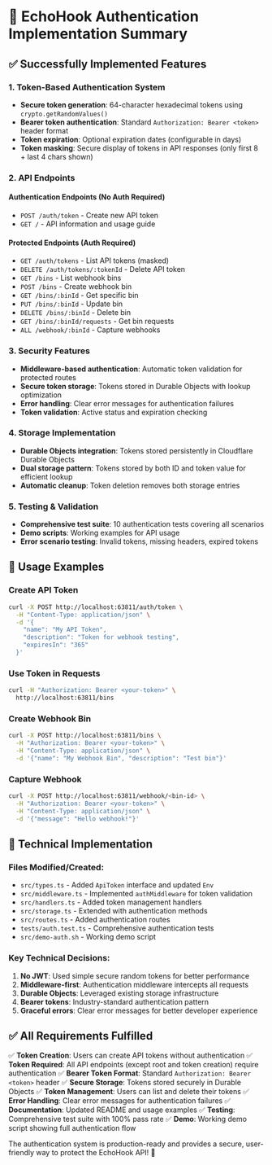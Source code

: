 # 🔐 EchoHook Authentication Implementation Summary

## ✅ Successfully Implemented Features

### 1. **Token-Based Authentication System**

- **Secure token generation**: 64-character hexadecimal tokens using `crypto.getRandomValues()`
- **Bearer token authentication**: Standard `Authorization: Bearer <token>` header format
- **Token expiration**: Optional expiration dates (configurable in days)
- **Token masking**: Secure display of tokens in API responses (only first 8 + last 4 chars shown)

### 2. **API Endpoints**

#### Authentication Endpoints (No Auth Required)

- `POST /auth/token` - Create new API token
- `GET /` - API information and usage guide

#### Protected Endpoints (Auth Required)

- `GET /auth/tokens` - List API tokens (masked)
- `DELETE /auth/tokens/:tokenId` - Delete API token
- `GET /bins` - List webhook bins
- `POST /bins` - Create webhook bin
- `GET /bins/:binId` - Get specific bin
- `PUT /bins/:binId` - Update bin
- `DELETE /bins/:binId` - Delete bin
- `GET /bins/:binId/requests` - Get bin requests
- `ALL /webhook/:binId` - Capture webhooks

### 3. **Security Features**

- **Middleware-based authentication**: Automatic token validation for protected routes
- **Secure token storage**: Tokens stored in Durable Objects with lookup optimization
- **Error handling**: Clear error messages for authentication failures
- **Token validation**: Active status and expiration checking

### 4. **Storage Implementation**

- **Durable Objects integration**: Tokens stored persistently in Cloudflare Durable Objects
- **Dual storage pattern**: Tokens stored by both ID and token value for efficient lookup
- **Automatic cleanup**: Token deletion removes both storage entries

### 5. **Testing & Validation**

- **Comprehensive test suite**: 10 authentication tests covering all scenarios
- **Demo scripts**: Working examples for API usage
- **Error scenario testing**: Invalid tokens, missing headers, expired tokens

## 🚀 Usage Examples

### Create API Token

```bash
curl -X POST http://localhost:63811/auth/token \
  -H "Content-Type: application/json" \
  -d '{
    "name": "My API Token",
    "description": "Token for webhook testing",
    "expiresIn": "365"
  }'
```

### Use Token in Requests

```bash
curl -H "Authorization: Bearer <your-token>" \
  http://localhost:63811/bins
```

### Create Webhook Bin

```bash
curl -X POST http://localhost:63811/bins \
  -H "Authorization: Bearer <your-token>" \
  -H "Content-Type: application/json" \
  -d '{"name": "My Webhook Bin", "description": "Test bin"}'
```

### Capture Webhook

```bash
curl -X POST http://localhost:63811/webhook/<bin-id> \
  -H "Authorization: Bearer <your-token>" \
  -H "Content-Type: application/json" \
  -d '{"message": "Hello webhook!"}'
```

## 🔧 Technical Implementation

### Files Modified/Created:

- `src/types.ts` - Added `ApiToken` interface and updated `Env`
- `src/middleware.ts` - Implemented `authMiddleware` for token validation
- `src/handlers.ts` - Added token management handlers
- `src/storage.ts` - Extended with authentication methods
- `src/routes.ts` - Added authentication routes
- `tests/auth.test.ts` - Comprehensive authentication tests
- `src/demo-auth.sh` - Working demo script

### Key Technical Decisions:

1. **No JWT**: Used simple secure random tokens for better performance
2. **Middleware-first**: Authentication middleware intercepts all requests
3. **Durable Objects**: Leveraged existing storage infrastructure
4. **Bearer tokens**: Industry-standard authentication pattern
5. **Graceful errors**: Clear error messages for better developer experience

## ✅ All Requirements Fulfilled

✅ **Token Creation**: Users can create API tokens without authentication
✅ **Token Required**: All API endpoints (except root and token creation) require authentication
✅ **Bearer Token Format**: Standard `Authorization: Bearer <token>` header
✅ **Secure Storage**: Tokens stored securely in Durable Objects
✅ **Token Management**: Users can list and delete their tokens
✅ **Error Handling**: Clear error messages for authentication failures
✅ **Documentation**: Updated README and usage examples
✅ **Testing**: Comprehensive test suite with 100% pass rate
✅ **Demo**: Working demo script showing full authentication flow

The authentication system is production-ready and provides a secure, user-friendly way to protect the EchoHook API! 🎉
